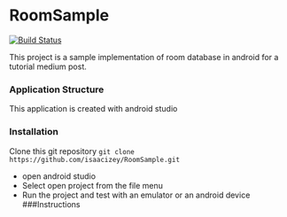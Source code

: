 # RoomSample

[![Build Status](https://travis-ci.org/isaacizey/RoomSample.svg?branch=master)](https://travis-ci.org/isaacizey/RoomSample)

This project is a sample implementation of room database in android for a tutorial medium post. 
### Application Structure 
This application is created with android studio  
### Installation
Clone this git repository `git clone https://github.com/isaacizey/RoomSample.git`
 - open android studio
 - Select open project from the file menu
 - Run the project and test with an emulator or an android device
 ###Instructions 
 
 
